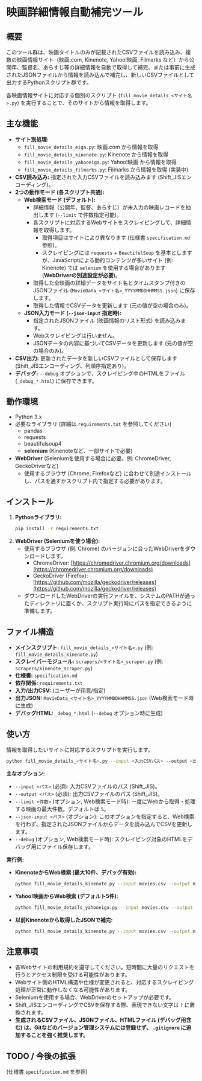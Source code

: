 # 映画詳細情報自動補完ツール

## 概要

このツール群は、映画タイトルのみが記載されたCSVファイルを読み込み、複数の映画情報サイト（映画.com, Kinenote, Yahoo!映画, Filmarks など）から公開年、監督名、あらすじ等の詳細情報を自動で取得して補完、または事前に生成されたJSONファイルから情報を読み込んで補完し、新しいCSVファイルとして出力するPythonスクリプト群です。

各映画情報サイトに対応する個別のスクリプト (`fill_movie_details_<サイト名>.py`) を実行することで、そのサイトから情報を取得します。

## 主な機能

*   **サイト別処理:**
    *   `fill_movie_details_eiga.py`: 映画.com から情報を取得
    *   `fill_movie_details_kinenote.py`: Kinenote から情報を取得
    *   `fill_movie_details_yahooeiga.py`: Yahoo!映画 から情報を取得
    *   `fill_movie_details_filmarks.py`: Filmarks から情報を取得 (実装中)
*   **CSV読み込み:** 指定された入力CSVファイルを読み込みます (Shift_JISエンコーディング)。
*   **2つの動作モード (各スクリプト共通):**
    *   **Web検索モード (デフォルト):**
        *   詳細情報（公開年、監督、あらすじ）が未入力の映画レコードを抽出します (`--limit` で件数指定可能)。
        *   各スクリプトに対応するWebサイトをスクレイピングして、詳細情報を取得します。
            *   取得項目はサイトにより異なります (仕様書 `specification.md` 参照)。
            *   スクレイピングには `requests` + `BeautifulSoup` を基本としますが、JavaScriptによる動的コンテンツが多いサイト (例: Kinenote) では `selenium` を使用する場合があります (**WebDriverの別途設定が必要**)。
        *   取得した全映画の詳細データをサイト名とタイムスタンプ付きのJSONファイル (`MovieData_<サイト名>_YYYYMMDDHHMMSS.json`) に保存します。
        *   取得した情報でCSVデータを更新します (元の値が空の場合のみ)。
    *   **JSON入力モード (`--json-input` 指定時):**
        *   指定されたJSONファイル (映画情報のリスト形式) を読み込みます。
        *   Webスクレイピングは行いません。
        *   JSONデータの内容に基づいてCSVデータを更新します (元の値が空の場合のみ)。
*   **CSV出力:** 更新されたデータを新しいCSVファイルとして保存します (Shift_JISエンコーディング、列順序指定あり)。
*   **デバッグ:** `--debug` オプションで、スクレイピング中のHTMLをファイル (`_debug_*.html`) に保存できます。

## 動作環境

*   Python 3.x
*   必要なライブラリ (詳細は `requirements.txt` を参照してください)
    *   pandas
    *   requests
    *   beautifulsoup4
    *   **selenium** (Kinenoteなど、一部サイトで必要)
*   **WebDriver** (Seleniumを使用する場合に必要。例: ChromeDriver, GeckoDriverなど)
    *   使用するブラウザ (Chrome, Firefoxなど) に合わせて別途インストールし、パスを通すかスクリプト内で指定する必要があります。

## インストール

1.  **Pythonライブラリ:**
    ```bash
    pip install -r requirements.txt
    ```
2.  **WebDriver (Seleniumを使う場合):**
    *   使用するブラウザ (例: Chrome) のバージョンに合ったWebDriverをダウンロードします。
        *   ChromeDriver: [https://chromedriver.chromium.org/downloads](https://chromedriver.chromium.org/downloads)
        *   GeckoDriver (Firefox): [https://github.com/mozilla/geckodriver/releases](https://github.com/mozilla/geckodriver/releases)
    *   ダウンロードしたWebDriverの実行ファイルを、システムのPATHが通ったディレクトリに置くか、スクリプト実行時にパスを指定できるように準備します。

## ファイル構造

*   **メインスクリプト:** `fill_movie_details_<サイト名>.py` (例: `fill_movie_details_kinenote.py`)
*   **スクレイパーモジュール:** `scrapers/<サイト名>_scraper.py` (例: `scrapers/kinenote_scraper.py`)
*   **仕様書:** `specification.md`
*   **依存関係:** `requirements.txt`
*   **入力/出力CSV:** (ユーザーが用意/指定)
*   **出力JSON:** `MovieData_<サイト名>_YYYYMMDDHHMMSS.json` (Web検索モード時に生成)
*   **デバッグHTML:** `_debug_*.html` (`--debug` オプション時に生成)

## 使い方

情報を取得したいサイトに対応するスクリプトを実行します。

```bash
python fill_movie_details_<サイト名>.py --input <入力CSVパス> --output <出力CSVパス> [オプション]
```

**主なオプション:**

*   `--input <パス>` (必須): 入力CSVファイルのパス (Shift_JIS)。
*   `--output <パス>` (必須): 出力CSVファイルのパス (Shift_JIS)。
*   `--limit <件数>` (オプション, Web検索モード時): 一度にWebから取得・処理する映画の最大件数。デフォルトは `5`。
*   `--json-input <パス>` (オプション): このオプションを指定すると、Web検索を行わず、指定されたJSONファイルからデータを読み込んでCSVを更新します。
*   `--debug` (オプション, Web検索モード時): スクレイピング対象のHTMLをデバッグ用にファイル保存します。

**実行例:**

*   **KinenoteからWeb検索 (最大10件、デバッグ有効):**
    ```bash
    python fill_movie_details_kinenote.py --input movies.csv --output movies_updated_kinenote.csv --limit 10 --debug
    ```
*   **Yahoo!映画からWeb検索 (デフォルト5件):**
    ```bash
    python fill_movie_details_yahooeiga.py --input movies.csv --output movies_updated_yahoo.csv
    ```
*   **以前Kinenoteから取得したJSONで補完:**
    ```bash
    python fill_movie_details_kinenote.py --input movies.csv --output movies_updated_from_json.csv --json-input MovieData_kinenote.com_20250424225857.json
    ```

## 注意事項

*   各Webサイトの利用規約を遵守してください。短時間に大量のリクエストを行うとアクセス制限を受ける可能性があります。
*   Webサイト側のHTML構造や仕様が変更されると、対応するスクレイピング処理が正常に動作しなくなる可能性があります。
*   Seleniumを使用する場合、WebDriverのセットアップが必要です。
*   Shift_JISエンコーディングでCSVを保存する際、表現できない文字は `?` に置換されます。
*   **生成されるCSVファイル、JSONファイル、HTMLファイル (デバッグ用含む) は、Gitなどのバージョン管理システムには登録せず、 `.gitignore` に追加することを強く推奨します。**

## TODO / 今後の拡張

(仕様書 `specification.md` を参照) 